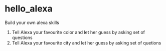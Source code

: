 # hello_alexa
Build your own alexa skills

1) Tell Alexa your favourite color and let her guess by asking set of questions 
2) Tell Alexa your favourite city and let her guess by asking set of quetions
